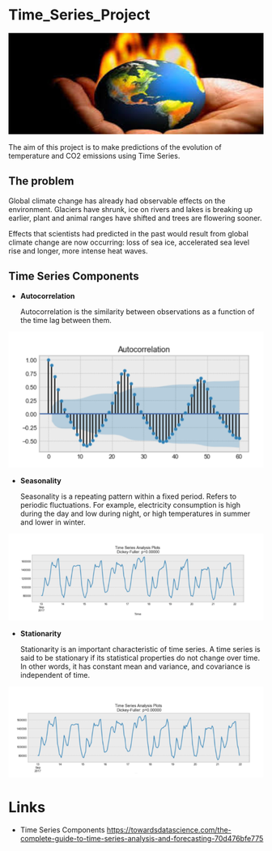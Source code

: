 # Time_Series_Project
<p align="center">
 <img src="https://github.com/AnaAGG/Time_Series_Project/blob/main/Images/main.jpeg" width="600" height="200" >
</p>

The aim of this project is to make predictions of the evolution of temperature and CO2 emissions using Time Series. 

## The problem

Global climate change has already had observable effects on the environment. Glaciers have shrunk, ice on rivers and lakes is breaking up earlier, plant and animal ranges have shifted and trees are flowering sooner.

Effects that scientists had predicted in the past would result from global climate change are now occurring: loss of sea ice, accelerated sea level rise and longer, more intense heat waves.

## **Time Series Components**



- **Autocorrelation**

    Autocorrelation is the similarity between observations as a function of the time lag between them. 

<img src="https://github.com/AnaAGG/Time_Series_Project/blob/main/Images/Correlation.png">

- **Seasonality**

    Seasonality is a repeating pattern within a fixed period. Refers to periodic fluctuations. For example, electricity consumption is high during the day and low during night, or high temperatures in summer and lower in winter.

<img src="https://github.com/AnaAGG/Time_Series_Project/blob/main/Images/Seasonality.png">

- **Stationarity**

    Stationarity is an important characteristic of time series. A time series is said to be stationary if its statistical properties do not change over time. In other words, it has constant mean and variance, and covariance is independent of time.

<img src="https://github.com/AnaAGG/Time_Series_Project/blob/main/Images/Stationarity.png">


# Links

- Time Series Components https://towardsdatascience.com/the-complete-guide-to-time-series-analysis-and-forecasting-70d476bfe775   

